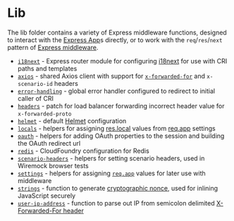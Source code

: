 # Lib

The lib folder contains a variety of Express middleware functions, designed to interact with the [Express App](https://expressjs.com/en/4x/api.html#app)s directly, or to work with the `req`/`res`/`next` pattern of [Express middleware](https://expressjs.com/en/guide/writing-middleware.html).

- [`i18next`](./i18next) - Express router module for configuring [i18next](https://www.i18next.com/) for use with CRI paths and templates
- [`axios`](./axios.js) - shared Axios client with support for [`x-forwarded-for`](https://developer.mozilla.org/en-US/docs/Web/HTTP/Headers/X-Forwarded-For) and `x-scenario-id` headers
- [`error-handling`](./error-handling.js) - global error handler configured to redirect to initial caller of CRI
- [`headers`](./headers.js) - patch for load balancer forwarding incorrect header value for `x-forwarded-proto`
- [`helmet`](./helmet.js) - default [Helmet](https://helmetjs.github.io/) configuration
- [`locals`](./locals.js) - helpers for assigning [res.local](https://expressjs.com/en/api.html#res.locals) values from [req.app](https://expressjs.com/en/api.html#req.app) settings
- [`oauth`](./oauth.js) - helpers for adding OAuth properties to the session and building the OAuth redirect url
- [`redis`](./redis.js) - CloudFoundry configuration for Redis
- [`scenario-headers`](./scenario-headers.js) - helpers for setting scenario headers, used in Wiremock browser tests
- [`settings`](./settings.js) - helpers for assigning [`req.app`](https://expressjs.com/en/api.html#req.app) values for later use with middleware
- [`strings`](./strings.js) - function to generate [cryptographic nonce](https://en.wikipedia.org/wiki/Cryptographic_nonce), used for inlining JavaScript securely
- [`user-ip-address`](./user-ip-address.js) - function to parse out IP from semicolon delimited [X-Forwarded-For header](https://developer.mozilla.org/en-US/docs/Web/HTTP/Headers/X-Forwarded-For)
